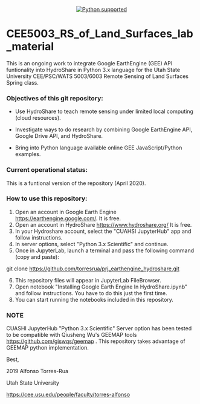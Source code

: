 <p align="center">
  <a href="https://www.python.org/downloads/"><img src="https://img.shields.io/badge/python-3.6%20|%203.7|%203.8-brightgreen.svg" alt="Python supported"></a>
 
# CEE5003_RS_of_Land_Surfaces_lab_material
This is an ongoing work to integrate Google EarthEngine (GEE) API funtionality into HydroShare in Python 3.x language for the Utah State University CEE/PSC/WATS 5003/6003 Remote Sensing of Land Surfaces Spring class. 

### Objectives of this git repository: 

* Use HydroShare to teach remote sensing under limited local computing (cloud resources).

* Investigate ways to do research by combining Google EarthEngine API, Google Drive API, and HydroShare.

* Bring into Python language available online GEE JavaScript/Python examples.

### Current operational status:
This is a funtional version of the repository (April 2020).  

### How to use this repository:
1. Open an account in Google Earth Engine https://earthengine.google.com/. It is free.
2. Open an account in HydroShare https://www.hydroshare.org/ It is free.
3. In your Hydroshare account, select the "CUAHSI JupyterHub" app and follow instructions.
4. In server options, select "Python 3.x Scientific" and continue.
5. Once in JupyterLab, launch a terminal and pass the following command (copy and paste):

git clone https://github.com/torresrua/prj_earthengine_hydroshare.git

6. This repository files will appear in JupyterLab FileBrowser. 
7. Open notebook "Installing Google Earth Engine In HydroShare.ipynb" and follow instructions. You have to do this just the first time.
8. You can start running the notebooks included in this repository.


### NOTE
CUASHI JupyterHub "Python 3.x Scientific"  Server option has been tested to be compatible with Qiusheng Wu's GEEMAP tools https://github.com/giswqs/geemap . This repository takes advantage of GEEMAP python implementation. 



Best,


2019 Alfonso Torres-Rua

Utah State University

https://cee.usu.edu/people/faculty/torres-alfonso

